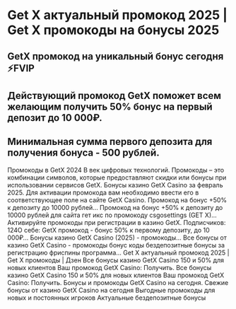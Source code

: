 # Get X актуальный промокод 2025 | Get X промокоды на бонусы 2025

## GetX промокод на уникальный бонус сегодня ⚡️FVIP 
## Действующий промокод GetX поможет всем желающим получить 50% бонус на первый депозит до 10 000₽. 

## Минимальная сумма первого депозита для получения бонуса - 500 рублей. 



Промокоды в GetX 2024 В век цифровых технологий. Промокоды – это комбинации символов, которые предоставляют скидки или бонусы при использовании сервисов GetX.
Бонусы казино GetX Casino за февраль 2025. Для активации промокода вам необходимо ввести его в соответствующее поле на сайте GetX Casino.
Промокод на бонус +50% к депозиту до 10000 рублей...
Промокод на бонус +50% к депозиту до 10000 рублей для сайта гет икс по промокоду csgosettings (GET X)...
Активируйте промокоды при регистрации в казино GetX. Подписчиков: 124О себе: GetX промокод - бонус 50% к первому депозиту, до 10 000₽...
Бонусы казино GetX Casino (2025) - промокоды...
Все бонусы от казино GetX Casino - промокоды бонус коды бездепозитные бонусы за регистрацию фриспины программа...
Get X актуальный промокод 2025 | Get X промокоды | Дзен
Все бонусы казино GetX Casino 150 и 50% для новых клиентов Ваш промокод GetX Casino: Получить.
Все бонусы казино GetX Casino 150 и 50% для новых клиентов Ваш промокод GetX Casino: Получить.
Бонусы и промокоды GetX Casino на сегодня. Свежие бонусы от казино GetX Casino на сегодня Выгодные промокоды для новых и постоянных игроков Актуальные бездепозитные бонусы
